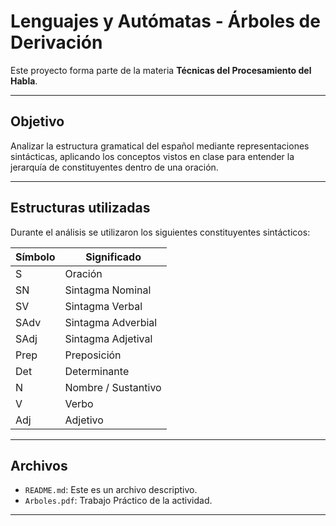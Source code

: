 # Lenguajes y Autómatas - Árboles de Derivación 

Este proyecto forma parte de la materia **Técnicas del Procesamiento del Habla**.

---

##  Objetivo

Analizar la estructura gramatical del español mediante representaciones sintácticas, aplicando los conceptos vistos en clase para entender la jerarquía de constituyentes dentro de una oración.

---

##  Estructuras utilizadas

Durante el análisis se utilizaron los siguientes constituyentes sintácticos:

| **Símbolo** | **Significado** |
|-------------|------------------|
| S           | Oración          |
| SN          | Sintagma Nominal |
| SV          | Sintagma Verbal  |
| SAdv        | Sintagma Adverbial |
| SAdj        | Sintagma Adjetival |
| Prep        | Preposición       |
| Det         | Determinante      |
| N           | Nombre / Sustantivo |
| V           | Verbo             |
| Adj         | Adjetivo          |

---

## Archivos

- `README.md`: Este es un archivo descriptivo.
- `Arboles.pdf`: Trabajo Práctico de la actividad.

---

